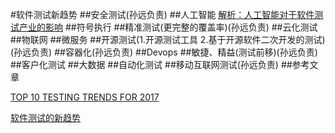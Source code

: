 #软件测试新趋势
##安全测试(孙远负责)
##人工智能
[解析：人工智能对于软件测试产业的影响](http://www.elecfans.com/rengongzhineng/473707.html)
##符号执行
##精准测试(更完整的覆盖率)(孙远负责)
##云化测试
##物联网
##微服务
##开源测试(1.开源测试工具 2.基于开源软件二次开发的测试)(孙远负责)
##容器化(孙远负责)
##Devops
##敏捷、精益(测试前移)(孙远负责)
##客户化测试
##大数据
##自动化测试
##移动互联网测试(孙远负责)
##参考文章

[TOP 10 TESTING TRENDS FOR 2017](http://www.logigear.com/magazine/top-10-testing-trends-for-2017/)

[软件测试的新趋势](http://www.infoq.com/cn/articles/new-trends-of-software-testing)
